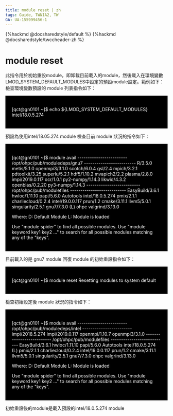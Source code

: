 ```yaml
---
title: module reset | zh
tags: Guide, TWNIA2, TW
GA: UA-155999456-1
---
```


{%hackmd @docsharedstyle/default %}
{%hackmd @docsharedstyle/twccheader-zh %}

# module reset
    
此指令用於初始重設module，即卸載目前載入的module，然後載入在環境變數LMOD_SYSTEM_DEFAULT_MODULES中設定的預設module設定。範例如下：
檢查環境變數預設的 module 列表指令如下：

<div style="background-color:black;color:white;padding:20px;">   
    
[qct@gn0101 ~]$ echo ${LMOD_SYSTEM_DEFAULT_MODULES}
intel/18.0.5.274

</div>
    

預設為使用intel/18.05.274 module
檢查目前 module 狀況的指令如下：

<div style="background-color:black;color:white;padding:20px;">   
    
[qct@gn0101 ~]$ module avail
------------------------ /opt/ohpc/pub/moduledeps/gnu7 -------------------------
   R/3.5.0			metis/5.1.0			openmpi3/3.1.0		scotch/6.0.4
   gsl/2.4			mpich/3.2.1			pdtoolkit/3.25		superlu/5.2.1
   hdf5/1.10.2		mvapich2/2.2		plasma/2.8.0
   impi/2019.0.117	ocr/1.0.1			py2-numpy/1.14.3
   likwid/4.3.2		openblas/0.2.20		py3-numpy/1.14.3
-------------------------- /opt/ohpc/pub/modulefiles ---------------------------
   EasyBuild/3.6.1		hwloc/1.11.10		papi/5.6.0
   Autotools		intel/18.0.5.274		pmix/2.1.1
   charliecloud/0.2.4	intel/19.0.0.117		prun/1.2
   cmake/3.11.1		llvm5/5.0.1			singularity/2.5.1
   gnu7/7.3.0 (L)		ohpc				valgrind/3.13.0

  Where:
   D:  Default Module
   L:  Module is loaded

Use "module spider" to find all possible modules.
Use "module keyword key1 key2 ..." to search for all possible modules matching any of the "keys".

</div>
    
    
目前載入的是 gnu7 module
回復 module 的初始重設指令如下：

<div style="background-color:black;color:white;padding:20px;"> 
    
[qct@gn0101 ~]$ module reset
Resetting modules to system default

</div>
    
檢查初始設定後 module 狀況的指令如下：

<div style="background-color:black;color:white;padding:20px;">

[qct@gn0101 ~]$ module avail 
------------------------ /opt/ohpc/pub/moduledeps/intel ------------------------
   impi/2018.5.274	impi/2019.0.117	openmpi/1.10.7	openmpi3/3.1.0
-------------------------- /opt/ohpc/pub/modulefiles ---------------------------
   EasyBuild/3.6.1		hwloc/1.11.10		papi/5.6.0
   Autotools		intel/18.0.5.274 (L)		pmix/2.1.1
   charliecloud/0.2.4	intel/19.0.0.117		prun/1.2
   cmake/3.11.1		llvm5/5.0.1			singularity/2.5.1
   gnu7/7.3.0		ohpc				valgrind/3.13.0

  Where:
   D:  Default Module
   L:  Module is loaded

Use "module spider" to find all possible modules.
Use "module keyword key1 key2 ..." to search for all possible modules matching any of the "keys".

</div>    

初始重設後的module是載入預設的intel/18.0.5.274 module